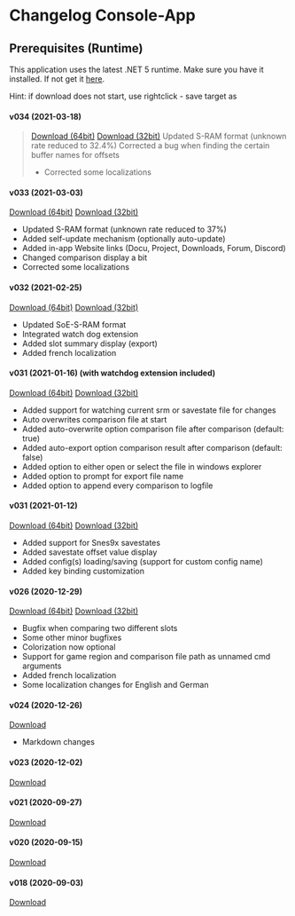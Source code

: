 ﻿# Changelog Console-App

## Prerequisites (Runtime)
This application uses the latest .NET 5 runtime. Make sure you have it installed. If not get it <a href=prerequisites target=_>here</a>.

Hint: if download does not start, use rightclick - save target as

#### v034 (2021-03-18) 
> <a href="http://xeth.de/Releases/SramComparer/034/Comparer-SoE-034-x64.zip">Download (64bit)</a>
> <a href="http://xeth.de/Releases/SramComparer/034/Comparer-SoE-034-x86.zip">Download (32bit)</a>
> Updated S-RAM format (unknown rate reduced to 32.4%)
> Corrected a bug when finding the certain buffer names for offsets
> * Corrected some localizations

#### v033 (2021-03-03) 
<a href="http://xeth.de/Releases/SramComparer/033/Comparer-SoE-033-x64.zip">Download (64bit)</a>
<a href="http://xeth.de/Releases/SramComparer/033/Comparer-SoE-033-x86.zip">Download (32bit)</a>
* Updated S-RAM format (unknown rate reduced to 37%)
* Added self-update mechanism (optionally auto-update)
* Added in-app Website links (Docu, Project, Downloads, Forum, Discord)
* Changed comparison display a bit
* Corrected some localizations

#### v032 (2021-02-25) 
<a href="http://xeth.de/Releases/SramComparer/032/Comparer-SoE-032-x64.zip">Download (64bit)</a>
<a href="http://xeth.de/Releases/SramComparer/032/Comparer-SoE-032-x86.zip">Download (32bit)</a>
* Updated SoE-S-RAM format
* Integrated watch dog extension
* Added slot summary display (export)
* Added french localization

#### v031 (2021-01-16) (with watchdog extension included) 
<a href="http://xeth.de/Releases/SramComparer/031/Comparer-SoE-Watchdog-x64-031.zip">Download (64bit)</a>
<a href="http://xeth.de/Releases/SramComparer/031/Comparer-SoE-Watchdog-x86-031.zip">Download (32bit)</a>
* Added support for watching current srm or savestate file for changes
* Auto overwrites comparison file at start
* Added auto-overwrite option comparison file after comparison (default: true)
* Added auto-export option comparison result after comparison (default: false)
* Added option to either open or select the file in windows explorer
* Added option to prompt for export file name
* Added option to append every comparison to logfile

#### v031 (2021-01-12)
<a href="http://xeth.de/Releases/SramComparer/031/Comparer-SoE-x64-031.zip">Download (64bit)</a>
<a href="http://xeth.de/Releases/SramComparer/031/Comparer-SoE-x86-031.zip">Download (32bit)</a>
* Added support for Snes9x savestates
* Added savestate offset value display
* Added config(s) loading/saving (support for custom config name)
* Added key binding customization

#### v026 (2020-12-29)
<a href="http://xeth.de/Releases/SramComparer/026/Comparer-SoE-x64-026.zip">Download (64bit)</a>
<a href="http://xeth.de/Releases/SramComparer/026/Comparer-SoE-x86-026.zip">Download (32bit)</a>
* Bugfix when comparing two different slots
* Some other minor bugfixes
* Colorization now optional
* Support for game region and comparison file path as unnamed cmd arguments
* Added french localization
* Some localization changes for English and German

#### v024 (2020-12-26)
<a href="http://xeth.de/Releases/SramComparer/024/Comparer-SoE-024.zip">Download</a>
* Markdown changes

#### v023 (2020-12-02)
<a href="http://xeth.de/Releases/SramComparer/023/Comparer-SoE-023.zip">Download</a>

#### v021 (2020-09-27)
<a href="http://xeth.de/Releases/SramComparer/021/Comparer-SoE-021.zip">Download</a>

#### v020 (2020-09-15)
<a href="http://xeth.de/Releases/SramComparer/020/Comparer-SoE-020.zip">Download</a>

#### v018 (2020-09-03)
<a href="http://xeth.de/Releases/SramComparer/018/Comparer-SoE-018.zip">Download</a>
